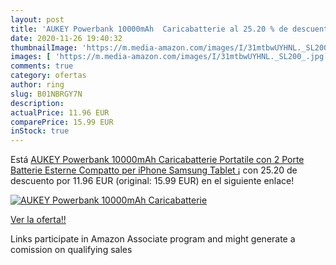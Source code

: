 ```yaml
---
layout: post
title: 'AUKEY Powerbank 10000mAh  Caricabatterie al 25.20 % de descuento'
date: 2020-11-26 19:40:32
thumbnailImage: 'https://m.media-amazon.com/images/I/31mtbwUYHNL._SL200_.jpg'
images: [ 'https://m.media-amazon.com/images/I/31mtbwUYHNL._SL200_.jpg' ]
comments: true
category: ofertas
author: ring
slug: B01NBRGY7N
description:
actualPrice: 11.96 EUR
comparePrice: 15.99 EUR
inStock: true
---
```


Está [AUKEY Powerbank 10000mAh  Caricabatterie Portatile con 2 Porte  Batterie Esterne Compatto per iPhone  Samsung  Tablet ¡](https://www.amazon.it/dp/B01NBRGY7N/?tag=tolees00-21) con 25.20 de descuento por 11.96 EUR (original: 15.99 EUR) en el siguiente enlace!

[![AUKEY Powerbank 10000mAh  Caricabatterie](https://m.media-amazon.com/images/I/31mtbwUYHNL._SL200_.jpg)](https://www.amazon.it/dp/B01NBRGY7N/?tag=tolees00-21)

[Ver la oferta!!](https://www.amazon.it/dp/B01NBRGY7N/?tag=tolees00-21)

Links participate in Amazon Associate program and might generate a comission on qualifying sales


